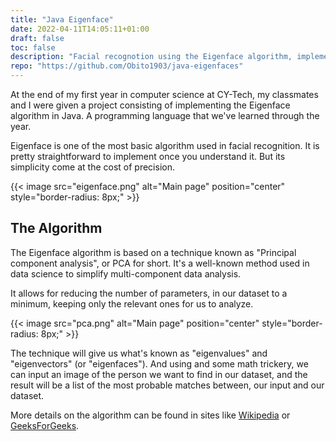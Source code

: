 ```yaml
---
title: "Java Eigenface"
date: 2022-04-11T14:05:11+01:00
draft: false
toc: false
description: "Facial recognotion using the Eigenface algorithm, implemented in Java."
repo: "https://github.com/Obito1903/java-eigenfaces"
---
```


At the end of my first year in computer science at CY-Tech, my classmates and I were given a project consisting of implementing the Eigenface algorithm in Java. A programming language that we've learned through the year.

Eigenface is one of the most basic algorithm used in facial recognition. It is pretty straightforward to implement once you understand it. But its simplicity come at the cost of precision.

{{< image src="eigenface.png" alt="Main page" position="center" style="border-radius: 8px;" >}}

## The Algorithm

The Eigenface algorithm is based on a technique known as "Principal component analysis", or PCA for short. It's a well-known method used in data science to simplify multi-component data analysis.

It allows for reducing the number of parameters, in our dataset to a minimum, keeping only the relevant ones for us to analyze.

{{< image src="pca.png" alt="Main page" position="center" style="border-radius: 8px;" >}}

The technique will give us what's known as "eigenvalues" and "eigenvectors" (or "eigenfaces"). And using and some math trickery, we can input an image of the person we want to find in our dataset, and the result will be a list of the most probable matches between, our input and our dataset.

More details on the algorithm can be found in sites like [Wikipedia](https://www.wikiwand.com/en/Eigenface) or [GeeksForGeeks](https://www.geeksforgeeks.org/ml-face-recognition-using-eigenfaces-pca-algorithm/).